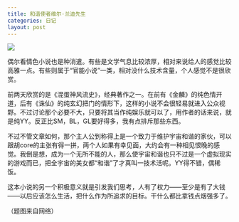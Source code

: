 ```yaml
---
title: 和谐使者维尔·兰迪先生
categories: 日记
layout: post
---
```


![](https://ws1.sinaimg.cn/large/4b91f9d5gy1fvsoy652m2j20sg0kodua.jpg)

偶尔看情色小说也是种消遣。有些是文学气息比较浓厚，相对来说给人的感觉比较高雅一点。有些则属于“官能小说”一类，相对没什么技术含量，个人感觉不是很欣赏。

前两天欣赏的是《混蛋神风流史》，经典著作之一。在前有《金麟》的纯色情开道，后有《诛仙》的纯玄幻把门的情形下，这样的小说不会很轻易就进入公众视野。不过讨论那个必要不大，只要将其当作纯娱乐就可以了，用作者的话来说，就是纯YY。反正比SM，BL，GL要好得多，我有点排斥那些东西。

不过不管文章如何，那个主人公到称得上是一个致力于维护宇宙和谐的家伙，可以跟胡core的主张有得一拼，两个人如果有幸见面，大约会有一种相见恨晚的感觉。我倒是想，成为一个无所不能的人，那么使宇宙和谐也只不过是一个虚拟现实的游戏而已，把全宇宙的美女都“和谐”了才真叫一技术活呢。YY得不错，偶稀饭。

这本小说的另一个积极意义就是引发我们思考，人有了权力——至少是有了大钱——以后应该怎么生活，把什么作为所追求的目标。干什么都比拿钱点烟强多了。

（题图来自网络）